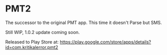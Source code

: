 # PMT2
The successor to the original PMT app. This time it doesn't Parse but SMS.
  
Still WIP, 1.0.2 update coming soon.

Released to Play Store at: https://play.google.com/store/apps/details?id=com.kritikalerror.pmt2


